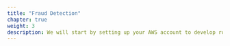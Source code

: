 ```yaml
---
title: "Fraud Detection"
chapter: true
weight: 3
description: We will start by setting up your AWS account to develop robot applications with AWS RoboMaker. 
---
```


